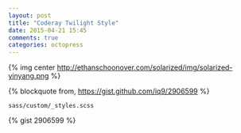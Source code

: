 ```yaml
---
layout: post
title: "Coderay Twilight Style"
date: 2015-04-21 15:45
comments: true
categories: octopress
---
```

{% img center http://ethanschoonover.com/solarized/img/solarized-yinyang.png %}

{% blockquote from, https://gist.github.com/iq9/2906599 %}

    sass/custom/_styles.scss

{% gist 2906599 %}
